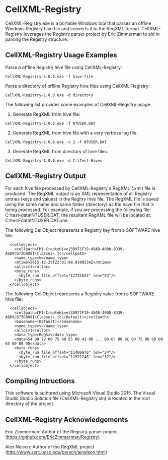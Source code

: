 # CellXML-Registry

CellXML-Registry.exe is a portable Windows tool that parses an offline Windows Registry hive file and converts it to the RegXML format. CellXML-Registry leverages the Registry parser project by Eric Zimmerman to aid in parsing the Registry structure.

## CellXML-Registry Usage Examples

Parse a offline Registry hive file using CellXML-Registry:

```
CellXML-Registry-1.0.0.exe -f hive-file
```

Parse a directory of offline Registry hive files using CellXML-Registry:

```
CellXML-Registry-1.0.0.exe -d directory
```

The following list provides some examples of CellXML-Registry usage:

1. Generate RegXML from hive file:
```
CellXML-Registry-1.0.0.exe -f NTUSER.DAT
```
2. Generate RegXML from hive file with a very verbose log file:
```
CellXML-Registry-1.0.0.exe -v 2 -f NTUSER.DAT
```
3. Generate RegXML from directory of hive files:
```
CellXML-Registry-1.0.0.exe -d C:\Test-Hives
```
  
## CellXML-Registry Output

For each hive file processed by CellXML-Registry a RegXML (.xml) file is produced. The RegXML output is an XML representation of all Registry entries (keys and values) in the Regitry hive file. The RegXML file is saved using the same name and same folder (directory) as the have file that is being processed. For example, if you are processing the following file: C:\test-data\NTUSER.DAT, the resultant RegXML file will be located at: C:\test-data\NTUSER.DAT.xml.

The following CellObject represents a Registry key from a SOFTWARE hive file:

```
  <cellobject>
    <cellpath>CMI-CreateHive{3D971F19-49AB-4000-8D39-A6D9C673D809}\Classes\.tc</cellpath>
    <name_type>k</name_type>
    <mtime>2015-12-25T22:01:48.0109534Z</mtime>
    <alloc>1</alloc>
    <byte_runs>
      <byte_run file_offset="12731824" len="83"/>
    </byte_runs>
  </cellobject>
```

The following CellObject represents a Registry value from a SOFTWARE hive file:

```
  <cellobject>
    <cellpath>CMI-CreateHive{3D971F19-49AB-4000-8D39-A6D9C673D809}\Classes\.tc\(Default)</cellpath>
    <basename>(Default)</basename>
    <name_type>v</name_type>
    <alloc>1</alloc>
    <data_type>RegSz</data_type>
    <data>54 00 72 00 75 00 65 00 43 00 ... 00 6F 00 6C 00 75 00 6D 00 65 00 00 00</data>
    <byte_runs>
      <byte_run file_offset="11406976" len="24"/>
      <byte_run file_offset="11522248" len="32"/>
    </byte_runs>
  </cellobject>
```

## Compiling Intructions

This software is authored using Microsoft Visual Studio 2015. The Visual Studio Studio Solution file (CellXML-Registry.sln) is located in the root directory of the project. 
  
## CellXML-Registry Acknowledgements

Eric Zimmerman: Author of the Registry parser project (https://github.com/EricZimmerman/Registry)

Alex Nelson: Author of the RegXML project (http://www.ssrc.ucsc.edu/person/ajnelson.html)

